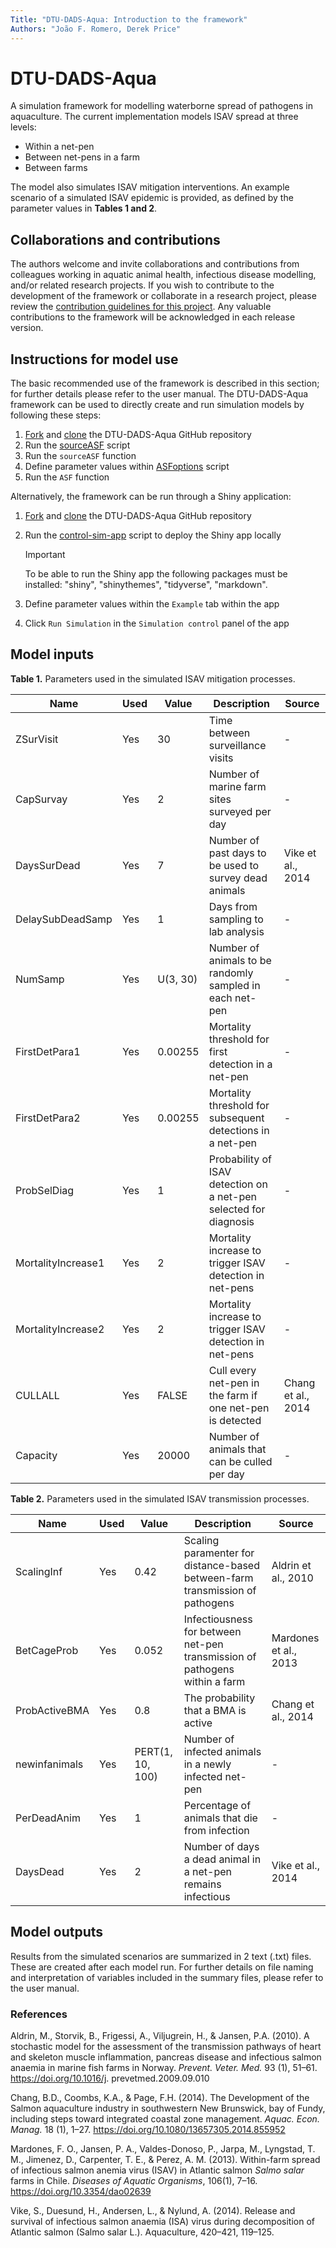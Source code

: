 ```yaml
---
Title: "DTU-DADS-Aqua: Introduction to the framework"
Authors: "João F. Romero, Derek Price"
---
```

# DTU-DADS-Aqua

A simulation framework for modelling waterborne spread of pathogens in aquaculture. The current implementation models ISAV spread at three levels:

- Within a net-pen
- Between net-pens in a farm
- Between farms

The model also simulates ISAV mitigation interventions. An example scenario of a simulated ISAV epidemic is provided, as defined by the parameter values in **Tables 1 and 2**.

## Collaborations and contributions

The authors welcome and invite collaborations and contributions from colleagues working in aquatic animal health, infectious disease modelling, and/or related research projects. If you wish to contribute to the development of the framework or collaborate in a research project, please review the [contribution guidelines for this project](/docs/CONTRIBUTING.md). Any valuable contributions to the framework will be acknowledged in each release version.

## Instructions for model use

The basic recommended use of the framework is described in this section; for further details please refer to the user manual. The DTU-DADS-Aqua framework can be used to directly create and run simulation models by following these steps:
1. [Fork](https://docs.github.com/en/get-started/quickstart/fork-a-repo?platform=windows) and [clone](https://docs.github.com/en/get-started/quickstart/fork-a-repo#cloning-your-forked-repository) the DTU-DADS-Aqua GitHub repository
2. Run the [sourceASF](/sourceASF.R) script
3. Run the `sourceASF` function
4. Define parameter values within [ASFoptions](/ASFoptions.R) script
5. Run the `ASF` function

Alternatively, the framework can be run through a Shiny application:
1. [Fork](https://docs.github.com/en/get-started/quickstart/fork-a-repo?platform=windows) and [clone](https://docs.github.com/en/get-started/quickstart/fork-a-repo#cloning-your-forked-repository) the DTU-DADS-Aqua GitHub repository
2. Run the [control-sim-app](/control-sim-app.R) script to deploy the Shiny app locally
   > [!IMPORTANT]
   > To be able to run the Shiny app the following packages must be installed: "shiny", "shinythemes", "tidyverse", "markdown".
   
3. Define parameter values within the `Example` tab within the app
4. Click `Run Simulation` in the `Simulation control` panel of the app

## Model inputs

**Table 1.** Parameters used in the simulated ISAV mitigation processes.

| Name | Used | Value | Description | Source |
|------|------|-------|-------------|--------|
| ZSurVisit             | Yes | 30       | Time between surveillance visits | - |
| CapSurvay             | Yes | 2        | Number of marine farm sites surveyed per day | - |
| DaysSurDead           | Yes | 7        | Number of past days to be used to survey dead animals | Vike et al., 2014 |
| DelaySubDeadSamp      | Yes | 1        | Days from sampling to lab analysis | - |
| NumSamp               | Yes | U(3, 30) | Number of animals to be randomly sampled in each net-pen | - |
| FirstDetPara1         | Yes | 0.00255  | Mortality threshold for first detection in a net-pen | - |
| FirstDetPara2         | Yes | 0.00255  | Mortality threshold for subsequent detections in a net-pen | - |
| ProbSelDiag           | Yes | 1        | Probability of ISAV detection on a net-pen selected for diagnosis | - |
| MortalityIncrease1    | Yes | 2        | Mortality increase to trigger ISAV detection in net-pens | - |
| MortalityIncrease2    | Yes | 2        | Mortality increase to trigger ISAV detection in net-pens | - |
| CULLALL               | Yes | FALSE    | Cull every net-pen in the farm if one net-pen is detected | Chang et al., 2014 |
| Capacity              | Yes | 20000    | Number of animals that can be culled per day | - |


**Table 2.** Parameters used in the simulated ISAV transmission processes.

| Name | Used | Value | Description | Source |
|------|------|-------|-------------|--------|
| ScalingInf            | Yes | 0.42             | Scaling paramenter for distance-based between-farm transmission of pathogens | Aldrin et al., 2010 |
| BetCageProb           | Yes | 0.052            | Infectiousness for between net-pen transmission of pathogens within a farm | Mardones et al., 2013 |
| ProbActiveBMA         | Yes | 0.8              | The probability that a BMA is active | Chang et al., 2014 |
| newinfanimals         | Yes | PERT(1, 10, 100) | Number of infected animals in a newly infected net-pen | - |
| PerDeadAnim           | Yes | 1                | Percentage of animals that die from infection | - |
| DaysDead              | Yes | 2                | Number of days a dead animal in a net-pen remains infectious | Vike et al., 2014 |

## Model outputs

Results from the simulated scenarios are summarized in 2 text (.txt) files. These are created after each model run. For further details on file naming and interpretation of variables included in the summary files, please refer to the user manual.



### References

Aldrin, M., Storvik, B., Frigessi, A., Viljugrein, H., & Jansen, P.A. (2010). A stochastic model for the assessment of the transmission pathways of heart and skeleton muscle inflammation, pancreas disease and infectious salmon anaemia in marine fish farms in Norway. *Prevent. Veter. Med.* 93 (1), 51–61. https://doi.org/10.1016/j. prevetmed.2009.09.010

Chang, B.D., Coombs, K.A., & Page, F.H. (2014). The Development of the Salmon aquaculture industry in southwestern New Brunswick, bay of Fundy, including steps toward integrated coastal zone management. *Aquac. Econ. Manag.* 18 (1), 1–27. https://doi.org/10.1080/13657305.2014.855952

Mardones, F. O., Jansen, P. A., Valdes-Donoso, P., Jarpa, M., Lyngstad, T. M., Jimenez, D., Carpenter, T. E., & Perez, A. M. (2013). Within-farm spread of infectious salmon anemia virus (ISAV) in Atlantic salmon *Salmo salar* farms in Chile. *Diseases of Aquatic Organisms*, 106(1), 7–16. https://doi.org/10.3354/dao02639

Vike, S., Duesund, H., Andersen, L., & Nylund, A. (2014). Release and survival of infectious salmon anaemia (ISA) virus during decomposition of Atlantic salmon (Salmo salar L.). Aquaculture, 420–421, 119–125.
